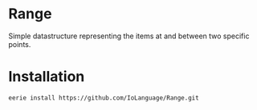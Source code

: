 # Range 
Simple datastructure representing the items at and between two specific points.

# Installation
```
eerie install https://github.com/IoLanguage/Range.git
```
